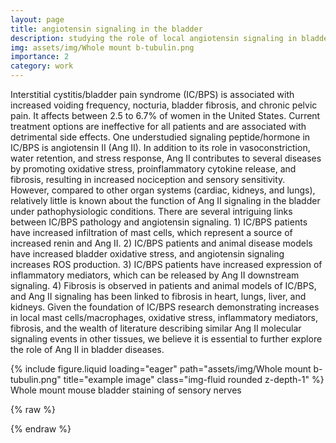 ```yaml
---
layout: page
title: angiotensin signaling in the bladder
description: studying the role of local angiotensin signaling in bladder function
img: assets/img/Whole mount b-tubulin.png
importance: 2
category: work
---
```

Interstitial cystitis/bladder pain syndrome (IC/BPS) is associated with increased voiding frequency, nocturia, bladder fibrosis, and chronic pelvic pain. It affects between 2.5 to 6.7% of women in the United States. Current treatment options are ineffective for all patients and are associated with detrimental side effects. One understudied signaling peptide/hormone in IC/BPS is angiotensin II (Ang II). In addition to its role in vasoconstriction, water retention, and stress response, Ang II contributes to several diseases by promoting oxidative stress, proinflammatory cytokine release, and fibrosis, resulting in increased nociception and sensory sensitivity. However, compared to other organ systems (cardiac, kidneys, and lungs), relatively little is known about the function of Ang II signaling in the bladder under pathophysiologic conditions.  There are several intriguing links between IC/BPS pathology and angiotensin signaling. 1) IC/BPS patients have increased infiltration of mast cells, which represent a source of increased renin and Ang II. 2) IC/BPS patients and animal disease models have increased bladder oxidative stress, and angiotensin signaling increases ROS production. 3) IC/BPS patients have increased expression of inflammatory mediators, which can be released by Ang II downstream signaling. 4) Fibrosis is observed in patients and animal models of IC/BPS, and Ang II signaling has been linked to fibrosis in heart, lungs, liver, and kidneys. Given the foundation of IC/BPS research demonstrating increases in local mast cells/macrophages, oxidative stress, inflammatory mediators, fibrosis, and the wealth of literature describing similar Ang II molecular signaling events in other tissues, we believe it is essential to further explore the role of Ang II in bladder diseases. 

<div class="row">
    <div class="col-sm mt-3 mt-md-0">
        {% include figure.liquid loading="eager" path="assets/img/Whole mount b-tubulin.png" title="example image" class="img-fluid rounded z-depth-1" %}
    </div>
</div>
<div class="caption">
    Whole mount mouse bladder staining of sensory nerves
</div>

{% raw %}


{% endraw %}
